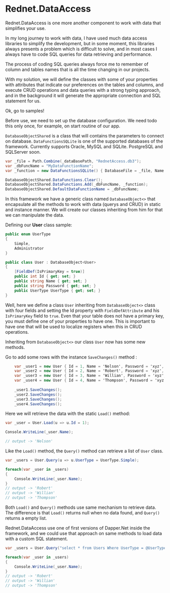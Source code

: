 # Rednet.DataAccess

Rednet.DataAccess is one more another component to work with data that simplifies your use.

In my long journey to work with data, I have used much data access libraries to simplify the development, but in some moment, this libraries always presents a problem which is difficult to solve, and in most cases I always have to code SQL queries for data retrieving and performance.

The process of coding SQL queries always force me to remember of column and tables names that is all the time changing in our projects.

With my solution, we will define the classes with some of your properties with attributes that indicate our preferences on the tables and columns, and execute CRUD operations and data queries with a strong typing approach, and in the background it will generate the appropriate connection and SQL statement for us.

Ok, go to samples!

Before use, we need to set up the database configuration. We need todo this only once, for example, on start routine of our app.

`DatabaseObjectShared` is a class that will contains the parameters to connect on database.
`DataFunctionsSQLite` is one of the supported databases of the framework.
Currently supports Oracle, MySQL and SQLite. PostgreSQL and SQLServer soon.

```C#
var _file = Path.Combine(_dataBasePath, "RednetAccess.db3");
var _dbFuncName = "MyDataFunctionName";
var _function = new DataFunctionsSQLite() { DatabaseFile = _file, Name = _dbFuncName };

DatabaseObjectShared.DataFunctions.Clear();
DatabaseObjectShared.DataFunctions.Add(_dbFuncName, _function);
DatabaseObjectShared.DefaultDataFunctionName = _dbFuncName;
```

In this framework we have a generic class named `DatabaseObject<>` that encapsulate all the methods to work with data (querys and CRUD) in static and instance manner.
We will create our classes inheriting from him for that we can manipulate the data.

Defining our **User** class sample:

```C#
public enum UserType
{
    Simple,
    Administrator
}

public class User : DatabaseObject<User>
{
    [FieldDef(IsPrimaryKey = true)]
    public int Id { get; set; }
    public string Name { get; set; }
    public string Password { get; set; }
    public UserType UserType { get; set; }
}
```

Well, here we define a class `User` inheriting from `DatabaseObject<>` class with four fields and setting the Id property with `FieldDefAttribute` and his `IsPrimaryKey` field to `true`. Even that your table does not have a primary key, you must define one of your properties to have one. This is important to have one that will be used to localize registers when this in CRUD operations.

Inheriting from `DatabaseObject<>` our class `User` now has some new methods.

Go to add some rows with the instance `SaveChanges()` method :
```C#
    var _user1 = new User { Id = 1, Name = 'Nelson', Password = 'xyz', UserType = UserType.Administrator };
    var _user2 = new User { Id = 2, Name = 'Robert', Password = 'xyz', UserType = UserType.Simple };
    var _user3 = new User { Id = 3, Name = 'Willian', Password = 'xyz', UserType = UserType.Simple };
    var _user4 = new User { Id = 4, Name = 'Thompson', Password = 'xyz', UserType = UserType.Simple };
    
    _user1.SaveChanges();
    _user2.SaveChanges();
    _user3.SaveChanges();
    _user4.SaveChanges();
```

Here we will retrieve the data with the static `Load()` method:
```C#
var _user = User.Load(u => u.Id = 1);

Console.WriteLine(_user.Name);

// output -> 'Nelson'
```

Like the `Load()` method, the `Query()` method can retrieve a list of `User` class.

```C#
var _users = User.Query(u => u.UserType = UserType.Simple);

foreach(var _user in _users)
{
    Console.WriteLine(_user.Name);
}
// output -> 'Robert'
// output -> 'Willian'
// output -> 'Thompson'
```

Both `Load()` and `Query()` methods use same mechanism to retrieve data. The difference is that `Load()` returns null when no data found, and `Query()` returns a empty list.

Rednet.DataAccess use one of first versions of Dapper.Net inside the framework, and we could use that approach on same methods to load data with a custom SQL statement.

```C#
var _users = User.Query("select * from Users Where UserType = @UserType", new {UserType = UserType.Simple});

foreach(var _user in _users)
{
    Console.WriteLine(_user.Name);
}
// output -> 'Robert'
// output -> 'Willian'
// output -> 'Thompson'
```
